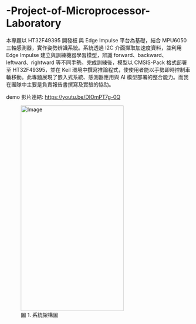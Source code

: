 # -Project-of-Microprocessor-Laboratory
本專題以 HT32F49395 開發板 與 Edge Impulse 平台為基礎，結合 MPU6050 三軸感測器，實作姿勢辨識系統。系統透過 I2C 介面擷取加速度資料，並利用 Edge Impulse 建立與訓練機器學習模型，辨識 forward、backward、leftward、rightward 等不同手勢。完成訓練後，模型以 CMSIS-Pack 格式部署至 HT32F49395，並在 Keil 環境中撰寫推論程式，使使用者能以手勢即時控制車輛移動。此專題展現了嵌入式系統、感測器應用與 AI 模型部署的整合能力。而我在團隊中主要是負責報告書撰寫及實驗的協助。

demo 影片連結: https://youtu.be/DIOmPT7g-0Q
<figure>
  <img width="280" height="559" alt="Image" src="https://github.com/user-attachments/assets/1e15e2f3-78f1-44ae-b4d2-21414387e805" />
  <figcaption>圖 1. 系統架構圖</figcaption>
</figure>
